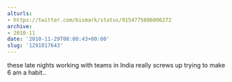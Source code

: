 ```yaml
---
alturls:
- https://twitter.com/bismark/status/9154775086006272
archive:
- 2010-11
date: '2010-11-29T08:00:43+00:00'
slug: '1291017643'
---
```


these late nights working with teams in India really screws up trying to make 6 am a habit..


